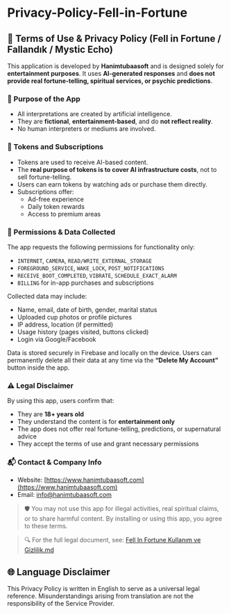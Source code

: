 # Privacy-Policy-Fell-in-Fortune

## 📜 Terms of Use & Privacy Policy (Fell in Fortune / Fallandık / Mystic Echo)

This application is developed by **Hanimtubaasoft** and is designed solely for **entertainment purposes**. It uses **AI-generated responses** and **does not provide real fortune-telling, spiritual services, or psychic predictions**.

### 🎯 Purpose of the App
- All interpretations are created by artificial intelligence.
- They are **fictional**, **entertainment-based**, and do **not reflect reality**.
- No human interpreters or mediums are involved.

### 💎 Tokens and Subscriptions
- Tokens are used to receive AI-based content.
- The **real purpose of tokens is to cover AI infrastructure costs**, not to sell fortune-telling.
- Users can earn tokens by watching ads or purchase them directly.
- Subscriptions offer:
  - Ad-free experience
  - Daily token rewards
  - Access to premium areas

### 🔐 Permissions & Data Collected
The app requests the following permissions for functionality only:
- `INTERNET`, `CAMERA`, `READ/WRITE_EXTERNAL_STORAGE`
- `FOREGROUND_SERVICE`, `WAKE_LOCK`, `POST_NOTIFICATIONS`
- `RECEIVE_BOOT_COMPLETED`, `VIBRATE`, `SCHEDULE_EXACT_ALARM`
- `BILLING` for in-app purchases and subscriptions

Collected data may include:
- Name, email, date of birth, gender, marital status
- Uploaded cup photos or profile pictures
- IP address, location (if permitted)
- Usage history (pages visited, buttons clicked)
- Login via Google/Facebook

Data is stored securely in Firebase and locally on the device. Users can permanently delete all their data at any time via the **“Delete My Account”** button inside the app.

### ⚠️ Legal Disclaimer
By using this app, users confirm that:
- They are **18+ years old**
- They understand the content is for **entertainment only**
- The app does not offer real fortune-telling, predictions, or supernatural advice
- They accept the terms of use and grant necessary permissions

### 📬 Contact & Company Info
- Website: [https://www.hanimtubaasoft.com](https://www.hanimtubaasoft.com)
- Email: [info@hanimtubaasoft.com](mailto:info@hanimtubaasoft.com)

> 🛡️ You may not use this app for illegal activities, real spiritual claims, or to share harmful content. By installing or using this app, you agree to these terms.

> 🔍 For the full legal document, see: [Fell In Fortune Kullanım ve Gizlilik.md](./Fell%20In%20Fortune%20Kullanim%20Gizlilik.md)

## 🌐 Language Disclaimer
This Privacy Policy is written in English to serve as a universal legal reference. Misunderstandings arising from translation are not the responsibility of the Service Provider.
